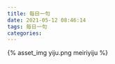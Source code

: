 ```yaml
---
title: 每日一句
date: 2021-05-12 08:46:14
tags: 每日一句
categories:
---
```

{% asset_img yiju.png meiriyiju %}
